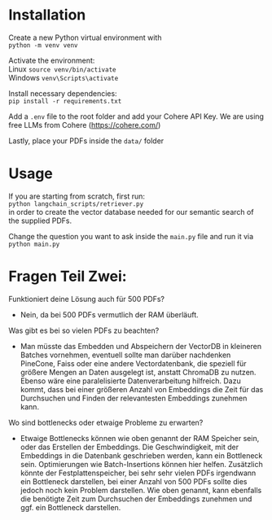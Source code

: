 # Installation

Create a new Python virtual environment with  
```python -m venv venv```

Activate the environment:  
Linux ```source venv/bin/activate```  
Windows ```venv\Scripts\activate```

Install necessary dependencies:  
```pip install -r requirements.txt```

Add a ```.env``` file to the root folder and add your Cohere API Key.
We are using free LLMs from Cohere (https://cohere.com/)

Lastly, place your PDFs inside the ```data/``` folder

# Usage

If you are starting from scratch, first run:  
```python langchain_scripts/retriever.py```  
in order to create the vector database needed for our semantic search of the supplied PDFs.

Change the question you want to ask inside the ```main.py``` file and run it via  
```python main.py```

# Fragen Teil Zwei:

Funktioniert deine Lösung auch für 500 PDFs?
* Nein, da bei 500 PDFs vermutlich der RAM überläuft.  

Was gibt es bei so vielen PDFs zu beachten? 
* Man müsste das Embedden und Abspeichern der VectorDB in kleineren Batches vornehmen, eventuell sollte man darüber nachdenken PineCone, Faiss oder eine andere Vectordatenbank, die speziell für größere Mengen an Daten ausgelegt ist, anstatt ChromaDB zu nutzen. Ebenso wäre eine paralelisierte Datenverarbeitung hilfreich.
Dazu kommt, dass bei einer größeren Anzahl von Embeddings die Zeit für das Durchsuchen und Finden der relevantesten Embeddings zunehmen kann.

Wo sind bottlenecks oder etwaige Probleme zu erwarten?
* Etwaige Bottlenecks können wie oben genannt der RAM Speicher sein, oder das Erstellen der Embeddings.
Die Geschwindigkeit, mit der Embeddings in die Datenbank geschrieben werden, kann ein Bottleneck sein. Optimierungen wie Batch-Insertions können hier helfen.
Zusätzlich könnte der Festplattenspeicher, bei sehr sehr vielen PDFs irgendwann ein Bottleneck darstellen, bei einer Anzahl von 500 PDFs sollte dies jedoch noch kein Problem darstellen. Wie oben genannt, kann ebenfalls die benötigte Zeit zum Durchsuchen der Embeddings zunehmen und ggf. ein Bottleneck darstellen.